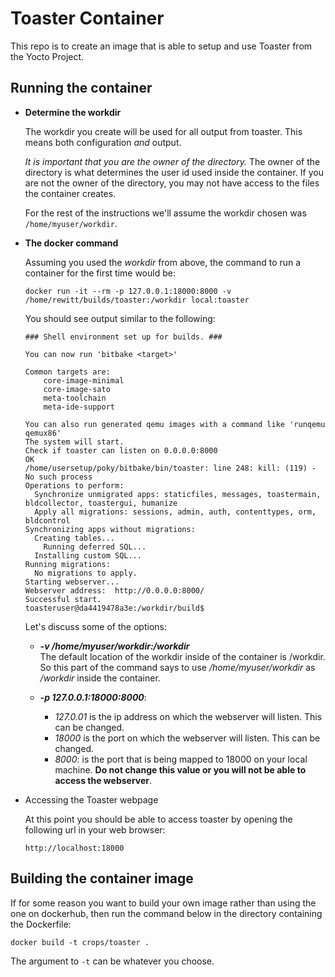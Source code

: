 Toaster Container
========================
This repo is to create an image that is able to setup and use Toaster from
the Yocto Project.

Running the container
---------------------
* **Determine the workdir**

  The workdir you create will be used for all output from toaster. This means
  both configuration *and* output.

  *It is important that you are the owner of the directory.* The owner of the
  directory is what determines the user id used inside the container. If you
  are not the owner of the directory, you may not have access to the files the
  container creates.

  For the rest of the instructions we'll assume the workdir chosen was
  `/home/myuser/workdir`.

* **The docker command**

  Assuming you used the *workdir* from above, the command
  to run a container for the first time would be:

  ```
  docker run -it --rm -p 127.0.0.1:18000:8000 -v /home/rewitt/builds/toaster:/workdir local:toaster
  ```
  You should see output similar to the following:
  ```
  ### Shell environment set up for builds. ###

  You can now run 'bitbake <target>'
  
  Common targets are:
      core-image-minimal
      core-image-sato
      meta-toolchain
      meta-ide-support
  
  You can also run generated qemu images with a command like 'runqemu qemux86'
  The system will start.
  Check if toaster can listen on 0.0.0.0:8000
  OK
  /home/usersetup/poky/bitbake/bin/toaster: line 248: kill: (119) - No such process
  Operations to perform:
    Synchronize unmigrated apps: staticfiles, messages, toastermain, bldcollector, toastergui, humanize
    Apply all migrations: sessions, admin, auth, contenttypes, orm, bldcontrol
  Synchronizing apps without migrations:
    Creating tables...
      Running deferred SQL...
    Installing custom SQL...
  Running migrations:
    No migrations to apply.
  Starting webserver...
  Webserver address:  http://0.0.0.0:8000/
  Successful start.
  toasteruser@da4419478a3e:/workdir/build$
  ```
  Let's discuss some of the options:
  * **_-v /home/myuser/workdir:/workdir_**   
    The default location of the workdir inside of the container is /workdir. So
    this part of the command says to use */home/myuser/workdir* as */workdir*
    inside the container.

  * **_-p 127.0.0.1:18000:8000_**:   
    * *127.0.01* is the ip address on which the webserver will listen. This
      can be changed.
    * *18000* is the port on which the webserver will listen. This
      can be changed.
    * *8000*: is the port that is being mapped to 18000 on your local
    machine. **Do not change this value or you will not be able to access
    the webserver**.

* Accessing the Toaster webpage

  At this point you should be able to access toaster by opening the following
  url in your web browser:
  ```
  http://localhost:18000
  ```

Building the container image
----------------------------
If for some reason you want to build your own image rather than using the one
on dockerhub, then run the command below in the directory containing the
Dockerfile:

```
docker build -t crops/toaster .
```

The argument to `-t` can be whatever you choose.
